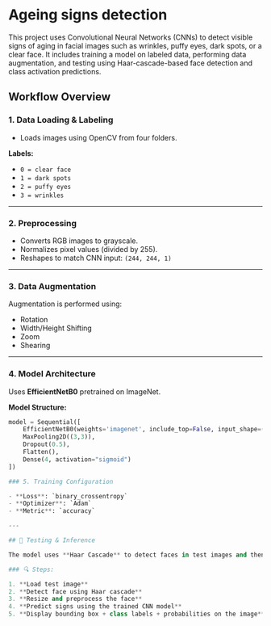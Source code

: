 # Ageing signs detection
This project uses Convolutional Neural Networks (CNNs) to detect visible signs of aging in facial images such as wrinkles, puffy eyes, dark spots, or a clear face. It includes training a model on labeled data, performing data augmentation, and testing using Haar-cascade-based face detection and class activation predictions.

## Workflow Overview

### 1. Data Loading & Labeling

- Loads images using OpenCV from four folders.

**Labels:**
- `0 = clear face`
- `1 = dark spots`
- `2 = puffy eyes`
- `3 = wrinkles`

---

### 2. Preprocessing

- Converts RGB images to grayscale.
- Normalizes pixel values (divided by 255).
- Reshapes to match CNN input: `(244, 244, 1)`

---

### 3. Data Augmentation

Augmentation is performed using:

- Rotation
- Width/Height Shifting
- Zoom
- Shearing

---

### 4. Model Architecture

Uses **EfficientNetB0** pretrained on ImageNet.

**Model Structure:**

```python
model = Sequential([
    EfficientNetB0(weights='imagenet', include_top=False, input_shape=(244,244,3)),
    MaxPooling2D((3,3)),
    Dropout(0.5),
    Flatten(),
    Dense(4, activation="sigmoid")
])

### 5. Training Configuration

- **Loss**: `binary_crossentropy`  
- **Optimizer**: `Adam`  
- **Metric**: `accuracy`

---

## 🧪 Testing & Inference

The model uses **Haar Cascade** to detect faces in test images and then predicts aging signs using the trained CNN model.

### 🔍 Steps:

1. **Load test image**
2. **Detect face using Haar cascade**
3. **Resize and preprocess the face**
4. **Predict signs using the trained CNN model**
5. **Display bounding box + class labels + probabilities on the image**


